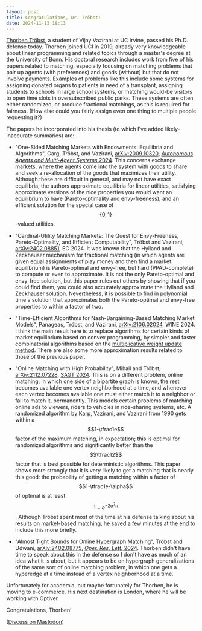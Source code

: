 ```yaml
---
layout: post
title: Congratulations, Dr. Tröbst!
date: 2024-11-13 18:13
---
```

[Thorben Tröbst](https://ics.uci.edu/~ttrbst/), a student of Vijay Vazirani at UC Irvine, passed his Ph.D. defense today. Thorben joined UCI in 2019, already very knowledgeable about linear programming and related topics through a master's degree at the University of Bonn. His doctoral research includes work from five of his papers related to matching, especially focusing on matching problems that pair up agents (with preferences) and goods (without) but that do not involve payments. Examples of problems like this include some systems for assigning donated organs to patients in need of a transplant, assigning students to schools in large school systems, or matching would-be visitors to open time slots in oversubscribed public parks. These systems are often either randomized, or produce fractional matchings, as this is required for fairness. (How else could you fairly assign even one thing to multiple people requesting it?)

The papers he incorporated into his thesis (to which I've added likely-inaccurate summaries) are:

* "One-Sided Matching Markets with Endowments: Equilibria and Algorithms", Garg, Tröbst, and Vazirani, [arXiv:2009.10320](https://arxiv.org/abs/2009.10320), [_Autonomous Agents and Multi-Agent Systems_ 2024](https://doi.org/10.1007/s10458-024-09670-9). This concerns exchange markets, where the agents come into the system with goods to share and seek a re-allocation of the goods that maximizes their utility. Although these are difficult in general, and may not have exact equilibria, the authors approximate equilibria for linear utilities, satisfying approximate versions of the nice properties you would want an equilibrium to have (Pareto-optimality and envy-freeness), and an efficient solution for the special case of $$\{0,1\}$$-valued utilities.

* "Cardinal-Utility Matching Markets: The Quest for Envy-Freeness, Pareto-Optimality, and Efficient Computability", Tröbst and Vazirani, [arXiv:2402.08851](https://arxiv.org/abs/2402.08851), EC 2024. It was known that the Hylland and Zeckhauser mechanism for fractional matching (in which agents are given equal assignments of play money and then find a market equilibrium) is Pareto-optimal and envy-free, but hard (PPAD-complete) to compute or even to approximate. It is not the only Pareto-optimal and envy-free solution, but this paper rules out others by showing that if you could find them, you could also accurately approximate the Hylland and Zeckhauser solution. Nevertheless, it is possible to find in polynomial time a solution that approximates both the Pareto-optimal and envy-free properties to within a factor of two.

* "Time-Efficient Algorithms for Nash-Bargaining-Based Matching Market Models", Panageas, Tröbst, and Vazirani, [arXiv:2106.02024](https://arxiv.org/abs/2106.02024), WINE 2024. I think the main result here is to replace algorithms for certain kinds of market equilibrium based on convex programming, by simpler and faster combinatorial algorithms based on the [multiplicative weight update method](https://en.wikipedia.org/wiki/Multiplicative_weight_update_method). There are also some more approximation results related to those of the previous paper.

* "Online Matching with High Probability", Mihail and Tröbst, [arXiv:2112.07228](https://arxiv.org/abs/2112.07228), [SAGT 2024](https://doi.org/10.1007/978-3-031-71033-9_2). This is on a different problem, online matching, in which one side of a bipartite graph is known, the rest becomes available one vertex neighborhood at a time, and whenever each vertex becomes available one must either match it to a neighbor or fail to match it, permanently. This models certain problems of matching online ads to viewers, riders to vehicles in ride-sharing systems, etc. A randomized algorithm by Karp, Vazirani, and Vazirani from 1990 gets within a $$1-\tfrac1e$$ factor of the maximum matching, in expectation; this is optimal for randomized algorithms and significantly better than the $$\tfrac12$$ factor that is best possible for deterministic algorithms. This paper shows more strongly that it is very likely to get a matching that is nearly this good: the probability of getting a matching within a factor of $$1-\tfrac1e-\alpha$$ of optimal is at least $$1-e^{-2\alpha^2n}$$. Although Tröbst spent most of the time at his defense talking about his results on market-based matching, he saved a few minutes at the end to include this more briefly.

* "Almost Tight Bounds for Online Hypergraph Matching", Tröbst and Udwani, [arXiv:2402.08775](https://arxiv.org/abs/2402.08775), [_Oper. Res. Lett._ 2024](https://doi.org/10.1016/j.orl.2024.107143). Thorben didn't have time to speak about this in the defense so I don't have as much of an idea what it is about, but it appears to be on hypergraph generalizations of the same sort of online matching problem, in which one gets a hyperedge at a time instead of a vertex neighborhood at a time.

Unfortunately for academia, but maybe fortunately for Thorben, he is moving to e-commerce. His next destination is London, where he will be working with Optiver.

Congratulations, Thorben!

([Discuss on Mastodon](https://mathstodon.xyz/@11011110/113478966806272054))